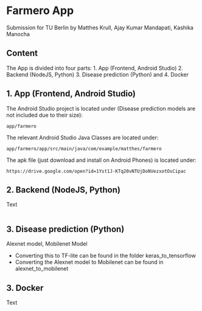 # Farmero App

Submission for TU Berlin by Matthes Krull, Ajay Kumar Mandapati, Kashika Manocha 


## Content


The App is divided into four parts: 1. App (Frontend, Android Studio) 2. Backend (NodeJS, Python) 3. Disease prediction (Python) and 4. Docker

## 1. App (Frontend, Android Studio)


The Android Studio project is located under (Disease prediction models are not included due to their size):

```
app/farmero
```
The relevant Android Studio Java Classes are located under:

```
app/farmero/app/src/main/java/com/example/matthes/farmero
```
The apk file (just download and install on Android Phones) is located under:
```
https://drive.google.com/open?id=1Yst1J-KTq20vNTUjDoNVezxotOsCipac
```

## 2. Backend (NodeJS, Python)
Text
```

```

## 3. Disease prediction (Python)
Alexnet model, Mobilenet Model
- Converting this to TF-lite can be found in the folder keras_to_tensorflow
- Converting the Alexnet model to Mobilenet can be found in alexnet_to_mobilenet

## 3. Docker
Text
```

```

